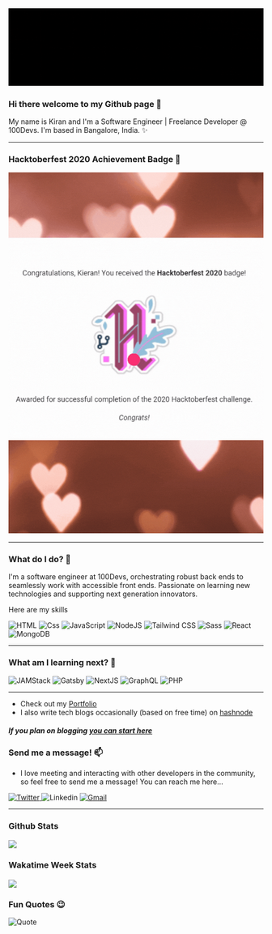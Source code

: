 <img src="/mybanner.gif" alt="banner" />

### Hi there welcome to my Github page 👋

My name is Kiran and I'm a Software Engineer | Freelance Developer @ 100Devs. I'm based in Bangalore, India. ✨

---

### Hacktoberfest 2020 Achievement Badge 📛

<img src="/hacktoberbadge.gif" alt="hacktoberbadge" />

---

### What do I do?  🔭

I'm a software engineer at 100Devs, orchestrating robust back ends to seamlessly work with accessible front ends. Passionate on learning new technologies and supporting next generation innovators.

Here are my skills
<p>
  
<img alt="HTML" src="https://img.shields.io/badge/HTML-E34F26?logo=html5&logoColor=white&style=for-the-badge" />

<img alt="Css" src="https://img.shields.io/badge/CSS-1572B6?logo=css3&logoColor=white&style=for-the-badge" />

<img alt="JavaScript" src="https://img.shields.io/badge/JavaScript-F7DF1E?logo=javascript&logoColor=white&style=for-the-badge" />

<img alt="NodeJS" src="https://img.shields.io/badge/NodeJS-339933?nodejs&logoColor=white&style=for-the-badge" />

<img alt="Tailwind CSS" src="https://img.shields.io/badge/TailwindCSS-38B28C?tailwindcss&logoColor=white&style=for-the-badge" />

<img alt="Sass" src="https://img.shields.io/badge/Sass-CC6699?logo=sass&logoColor=white&style=for-the-badge" />

<img alt="React" src="https://img.shields.io/badge/React-61DAFB?logo=react&logoColor=white&style=for-the-badge" />
  
<img alt="MongoDB" src="https://img.shields.io/badge/MongoDB-47A248?logo=mongodb&logoColor=white&style=for-the-badge" />


</p>

---

 ### What am I learning next? 🌱
 

 <p>

<img alt="JAMStack" src="https://img.shields.io/badge/JAM-Stack-red" />
  
<img alt="Gatsby" src="https://img.shields.io/badge/%20%20-Gatsby-purple" />
  
<img alt="NextJS" src="https://img.shields.io/badge/Next-JS-brightgreen" />
  
<img alt="GraphQL" src="https://img.shields.io/badge/Graph-QL-blueviolet" />

<img alt="PHP" src="https://img.shields.io/badge/%20-PHP%20-yellow" />

 
</p> 

---

- Check out my <a href="https://kiraniyerdev.me">Portfolio</a>
- I also write tech blogs occasionally (based on free time) on <a href="https://blog.kiraniyerdev.me">hashnode</a> 

##### If you plan on blogging <a href="https://hashnode.com/@Memphis1983/joinme">you can start here</a>


### Send me a message! 📫 

- I love meeting and interacting with other developers in the community, so feel free to send me a message! You can reach me here... 

<p>
  <a href="https://twitter.com/sir_divs_alot">  
    <img alt="Twitter" src="https://img.shields.io/badge/Twitter-1DA1F2?logo=twitter&logoColor=white&style=for-the-badge" />
    </a>
  <a href"https://www.linkedin.com/in/kiraniyer/">
    <img alt="Linkedin" src="https://img.shields.io/badge/Linkedin-0077B5?logo=linkedin&logoColor=white&style=for-the-badge" />
  </a>
  <a href="mailto:kiran.iyer83@gmail.com?subject="HTML link">
   <img alt="Gmail" src="https://img.shields.io/badge/Gmail-D14836?logo=gmail&logoColor=white&style=for-the-badge" />                                                         
   </a>
  
</p>

---

### Github Stats
 
<img align="center" src="https://github-readme-stats.vercel.app/api?username=memphis1983&count_private=true&title_color=FD9047&icon_color=FD9047&text_color=0C2233&custom_title=Kieran+Iyer's+GitHub+Stats&show_icons=true"
/>
 
### Wakatime Week Stats

<img align="center" src="https://github-readme-stats.vercel.app/api/wakatime?username=kieran_memphis"/>


### Fun Quotes 😉

![Quote](https://github-readme-quotes.herokuapp.com/quote)

